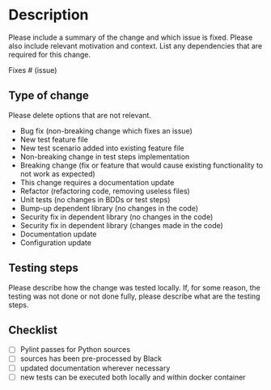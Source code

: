 # Description

Please include a summary of the change and which issue is fixed. Please also include relevant motivation and context. List any dependencies that are required for this change.

Fixes # (issue)

## Type of change

Please delete options that are not relevant.

- Bug fix (non-breaking change which fixes an issue)
- New test feature file
- New test scenario added into existing feature file
- Non-breaking change in test steps implementation
- Breaking change (fix or feature that would cause existing functionality to not work as expected)
- This change requires a documentation update
- Refactor (refactoring code, removing useless files)
- Unit tests (no changes in BDDs or test steps)
- Bump-up dependent library (no changes in the code)
- Security fix in dependent library (no changes in the code)
- Security fix in dependent library (changes made in the code)
- Documentation update
- Configuration update

## Testing steps

Please describe how the change was tested locally. If, for some reason, the testing was not done or not done fully, please describe what are the testing steps.

## Checklist
* [ ] Pylint passes for Python sources
* [ ] sources has been pre-processed by Black
* [ ] updated documentation wherever necessary
* [ ] new tests can be executed both locally and within docker container 
